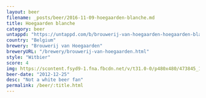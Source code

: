 ```yaml
---
layout: beer
filename: _posts/beer/2016-11-09-hoegaarden-blanche.md
title: Hoegaarden blanche
category: beer
untappd: "https://untappd.com/b/brouwerij-van-hoegaarden-hoegaarden-blanche/6422"
country: "Belgium"
brewery: "Brouwerij van Hoegaarden"
breweryURL: "/brewery/brouwerij-van-hoegaarden.html"
style: "Witbier"
score: 4
img: https://scontent.fsyd9-1.fna.fbcdn.net/v/t31.0-0/p480x480/473845_10151396305888745_722386464_o.jpg?_nc_cat=101&_nc_sid=e007fa&_nc_ohc=KXqgmt2IPjQAX8hS2f5&_nc_ht=scontent.fsyd9-1.fna&_nc_tp=6&oh=45a0a264179c0c9a0cfcb8af555ac2a8&oe=5F4A3A8C
beer-date: "2012-12-25"
desc: "Not a white beer fan"
permalink: /beer/:title.html
---
```

